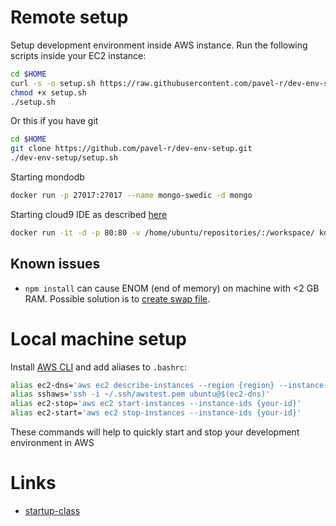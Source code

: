 # Remote setup
Setup development environment inside AWS instance. Run the following scripts inside your EC2 instance:
```bash
cd $HOME
curl -s -o setup.sh https://raw.githubusercontent.com/pavel-r/dev-env-setup/master/setup.sh
chmod +x setup.sh
./setup.sh
```
Or this if you have git
```bash
cd $HOME
git clone https://github.com/pavel-r/dev-env-setup.git
./dev-env-setup/setup.sh
```
Starting mondodb
```bash
docker run -p 27017:27017 --name mongo-swedic -d mongo
```
Starting cloud9 IDE as described [here](https://github.com/kdelfour/cloud9-docker)
```bash
docker run -it -d -p 80:80 -v /home/ubuntu/repositories/:/workspace/ kdelfour/cloud9-docker
```
## Known issues

* `npm install` can cause ENOM (end of memory) on machine with <2 GB RAM. Possible solution is to [create swap file](https://www.digitalocean.com/community/tutorials/how-to-add-swap-on-ubuntu-14-04).

# Local machine setup
Install [AWS CLI](https://aws.amazon.com/cli/) and add aliases to `.bashrc`:
```bash
alias ec2-dns='aws ec2 describe-instances --region {region} --instance-ids {your-id} | grep -m 1 -o ec2-.*\.compute\.amazonaws\.com'
alias sshaws='ssh -i ~/.ssh/awstest.pem ubuntu@$(ec2-dns)'
alias ec2-stop='aws ec2 start-instances --instance-ids {your-id}'
alias ec2-start='aws ec2 stop-instances --instance-ids {your-id}'
```
These commands will help to quickly start and stop your development environment in AWS

# Links
* [startup-class](https://github.com/startup-class/setup)
